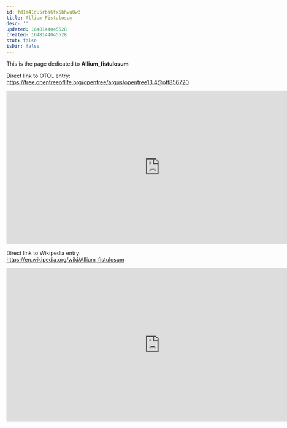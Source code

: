 ```yaml
---
id: fd1m41du5rbs6fx5bhwa0w3
title: Allium Fistulosum
desc: ''
updated: 1648144045528
created: 1648144045528
stub: false
isDir: false
---
```

This is the page dedicated to **Allium_fistulosum**


Direct link to OTOL entry: https://tree.opentreeoflife.org/opentree/argus/opentree13.4@ott856720



<html>
    <body>
    <iframe src="https://tree.opentreeoflife.org/opentree/argus/opentree13.4@ott856720"
    width="800" height="400" frameborder="0" allowfullscreen> </iframe>
    </body>
</html>
    


Direct link to Wikipedia entry: https://en.wikipedia.org/wiki/Allium_fistulosum



<html>
    <body>
    <iframe src="https://en.wikipedia.org/wiki/Allium_fistulosum"
    width="800" height="400" frameborder="0" allowfullscreen> </iframe>
    </body>
</html>
    
